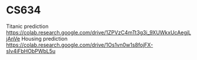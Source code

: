 # CS634
Titanic prediction
https://colab.research.google.com/drive/1ZPVzC4mTt3g3i_9XUWkxUcAegjLjAnVe
Housing prediction
https://colab.research.google.com/drive/1Os1vn0w1s8fojFX-sIv4iFbHObPWbL5u
